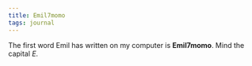 ```yaml
---
title: Emil7momo
tags: journal
---
```

The first word Emil has written on my computer is **Emil7momo**. Mind the capital *E.* 
